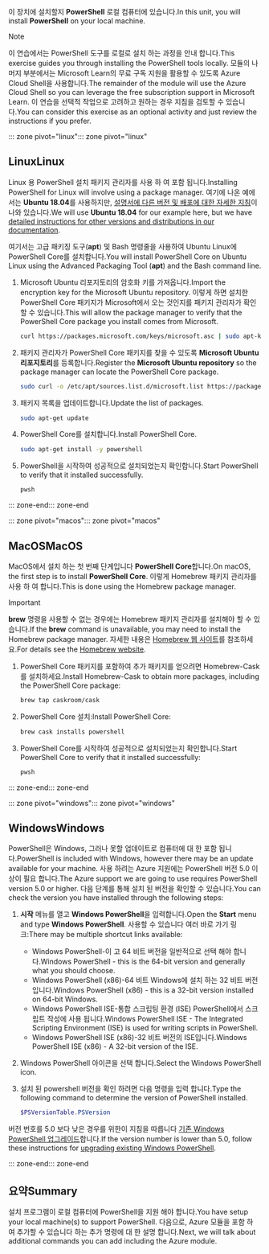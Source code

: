<span data-ttu-id="003f0-101">이 장치에 설치할지 **PowerShell** 로컬 컴퓨터에 있습니다.</span><span class="sxs-lookup"><span data-stu-id="003f0-101">In this unit, you will install **PowerShell** on your local machine.</span></span>

> [!NOTE]
> <span data-ttu-id="003f0-102">이 연습에서는 PowerShell 도구를 로컬로 설치 하는 과정을 안내 합니다.</span><span class="sxs-lookup"><span data-stu-id="003f0-102">This exercise guides you through installing the PowerShell tools locally.</span></span> <span data-ttu-id="003f0-103">모듈의 나머지 부분에서는 Microsoft Learn의 무료 구독 지원을 활용할 수 있도록 Azure Cloud Shell을 사용합니다.</span><span class="sxs-lookup"><span data-stu-id="003f0-103">The remainder of the module will use the Azure Cloud Shell so you can leverage the free subscription support in Microsoft Learn.</span></span> <span data-ttu-id="003f0-104">이 연습을 선택적 작업으로 고려하고 원하는 경우 지침을 검토할 수 있습니다.</span><span class="sxs-lookup"><span data-stu-id="003f0-104">You can consider this exercise as an optional activity and just review the instructions if you prefer.</span></span>

<span data-ttu-id="003f0-105">::: zone pivot="linux"</span><span class="sxs-lookup"><span data-stu-id="003f0-105">::: zone pivot="linux"</span></span>

## <a name="linux"></a><span data-ttu-id="003f0-106">Linux</span><span class="sxs-lookup"><span data-stu-id="003f0-106">Linux</span></span>

<span data-ttu-id="003f0-107">Linux 용 PowerShell 설치 패키지 관리자를 사용 하 여 포함 됩니다.</span><span class="sxs-lookup"><span data-stu-id="003f0-107">Installing PowerShell for Linux will involve using a package manager.</span></span> <span data-ttu-id="003f0-108">여기에 나온 예에서는 **Ubuntu 18.04**를 사용하지만, [설명서에 다른 버전 및 배포에 대한 자세한 지침](https://docs.microsoft.com/powershell/scripting/setup/installing-powershell-core-on-linux)이 나와 있습니다.</span><span class="sxs-lookup"><span data-stu-id="003f0-108">We will use **Ubuntu 18.04** for our example here, but we have [detailed instructions for other versions and distributions in our documentation](https://docs.microsoft.com/powershell/scripting/setup/installing-powershell-core-on-linux).</span></span>

<span data-ttu-id="003f0-109">여기서는 고급 패키징 도구(**apt**) 및 Bash 명령줄을 사용하여 Ubuntu Linux에 PowerShell Core를 설치합니다.</span><span class="sxs-lookup"><span data-stu-id="003f0-109">You will install PowerShell Core on Ubuntu Linux using the Advanced Packaging Tool (**apt**) and the Bash command line.</span></span> 

1. <span data-ttu-id="003f0-110">Microsoft Ubuntu 리포지토리의 암호화 키를 가져옵니다.</span><span class="sxs-lookup"><span data-stu-id="003f0-110">Import the encryption key for the Microsoft Ubuntu repository.</span></span> <span data-ttu-id="003f0-111">이렇게 하면 설치한 PowerShell Core 패키지가 Microsoft에서 오는 것인지를 패키지 관리자가 확인할 수 있습니다.</span><span class="sxs-lookup"><span data-stu-id="003f0-111">This will allow the package manager to verify that the PowerShell Core package you install comes from Microsoft.</span></span>

    ```bash
    curl https://packages.microsoft.com/keys/microsoft.asc | sudo apt-key add -
    ```

1. <span data-ttu-id="003f0-112">패키지 관리자가 PowerShell Core 패키지를 찾을 수 있도록 **Microsoft Ubuntu 리포지토리**를 등록합니다.</span><span class="sxs-lookup"><span data-stu-id="003f0-112">Register the **Microsoft Ubuntu repository** so the package manager can locate the PowerShell Core package.</span></span>

    ```bash
    sudo curl -o /etc/apt/sources.list.d/microsoft.list https://packages.microsoft.com/config/ubuntu/18.04/prod.list
    ```

1. <span data-ttu-id="003f0-113">패키지 목록을 업데이트합니다.</span><span class="sxs-lookup"><span data-stu-id="003f0-113">Update the list of packages.</span></span>

    ```bash
    sudo apt-get update
    ```

1. <span data-ttu-id="003f0-114">PowerShell Core를 설치합니다.</span><span class="sxs-lookup"><span data-stu-id="003f0-114">Install PowerShell Core.</span></span>

    ```bash
    sudo apt-get install -y powershell
    ```

1. <span data-ttu-id="003f0-115">PowerShell을 시작하여 성공적으로 설치되었는지 확인합니다.</span><span class="sxs-lookup"><span data-stu-id="003f0-115">Start PowerShell to verify that it installed successfully.</span></span>

    ```bash
    pwsh
    ```
<span data-ttu-id="003f0-116">::: zone-end</span><span class="sxs-lookup"><span data-stu-id="003f0-116">::: zone-end</span></span>

<span data-ttu-id="003f0-117">::: zone pivot="macos"</span><span class="sxs-lookup"><span data-stu-id="003f0-117">::: zone pivot="macos"</span></span>

## <a name="macos"></a><span data-ttu-id="003f0-118">MacOS</span><span class="sxs-lookup"><span data-stu-id="003f0-118">MacOS</span></span>

<span data-ttu-id="003f0-119">MacOS에서 설치 하는 첫 번째 단계입니다 **PowerShell Core**합니다.</span><span class="sxs-lookup"><span data-stu-id="003f0-119">On macOS, the first step is to install **PowerShell Core**.</span></span> <span data-ttu-id="003f0-120">이렇게 Homebrew 패키지 관리자를 사용 하 여 합니다.</span><span class="sxs-lookup"><span data-stu-id="003f0-120">This is done using the Homebrew package manager.</span></span>

> [!IMPORTANT]
> <span data-ttu-id="003f0-121">**brew** 명령을 사용할 수 없는 경우에는 Homebrew 패키지 관리자를 설치해야 할 수 있습니다.</span><span class="sxs-lookup"><span data-stu-id="003f0-121">If the **brew** command is unavailable, you may need to install the Homebrew package manager.</span></span> <span data-ttu-id="003f0-122">자세한 내용은 [Homebrew 웹 사이트](https://brew.sh/)를 참조하세요.</span><span class="sxs-lookup"><span data-stu-id="003f0-122">For details see the [Homebrew website](https://brew.sh/).</span></span>

1. <span data-ttu-id="003f0-123">PowerShell Core 패키지를 포함하여 추가 패키지를 얻으려면 Homebrew-Cask를 설치하세요.</span><span class="sxs-lookup"><span data-stu-id="003f0-123">Install Homebrew-Cask to obtain more packages, including the PowerShell Core package:</span></span>

    ```bash
    brew tap caskroom/cask
    ```

1. <span data-ttu-id="003f0-124">PowerShell Core 설치:</span><span class="sxs-lookup"><span data-stu-id="003f0-124">Install PowerShell Core:</span></span>

    ```bash
    brew cask installs powershell
    ```

1. <span data-ttu-id="003f0-125">PowerShell Core를 시작하여 성공적으로 설치되었는지 확인합니다.</span><span class="sxs-lookup"><span data-stu-id="003f0-125">Start PowerShell Core to verify that it installed successfully:</span></span>

    ```bash
    pwsh
    ```

<span data-ttu-id="003f0-126">::: zone-end</span><span class="sxs-lookup"><span data-stu-id="003f0-126">::: zone-end</span></span>

<span data-ttu-id="003f0-127">::: zone pivot="windows"</span><span class="sxs-lookup"><span data-stu-id="003f0-127">::: zone pivot="windows"</span></span>

## <a name="windows"></a><span data-ttu-id="003f0-128">Windows</span><span class="sxs-lookup"><span data-stu-id="003f0-128">Windows</span></span>
<span data-ttu-id="003f0-129">PowerShell은 Windows, 그러나 못할 업데이트로 컴퓨터에 대 한 포함 됩니다.</span><span class="sxs-lookup"><span data-stu-id="003f0-129">PowerShell is included with Windows, however there may be an update available for your machine.</span></span> <span data-ttu-id="003f0-130">사용 하려는 Azure 지원에는 PowerShell 버전 5.0 이상이 필요 합니다.</span><span class="sxs-lookup"><span data-stu-id="003f0-130">The Azure support we are going to use requires PowerShell version 5.0 or higher.</span></span> <span data-ttu-id="003f0-131">다음 단계를 통해 설치 된 버전을 확인할 수 있습니다.</span><span class="sxs-lookup"><span data-stu-id="003f0-131">You can check the version you have installed through the following steps:</span></span>

1. <span data-ttu-id="003f0-132">**시작** 메뉴를 열고 **Windows PowerShell**을 입력합니다.</span><span class="sxs-lookup"><span data-stu-id="003f0-132">Open the **Start** menu and type **Windows PowerShell**.</span></span> <span data-ttu-id="003f0-133">사용할 수 있습니다 여러 바로 가기 링크:</span><span class="sxs-lookup"><span data-stu-id="003f0-133">There may be multiple shortcut links available:</span></span>
    - <span data-ttu-id="003f0-134">Windows PowerShell-이 고 64 비트 버전을 일반적으로 선택 해야 합니다.</span><span class="sxs-lookup"><span data-stu-id="003f0-134">Windows PowerShell - this is the 64-bit version and generally what you should choose.</span></span>
    - <span data-ttu-id="003f0-135">Windows PowerShell (x86)-64 비트 Windows에 설치 하는 32 비트 버전입니다.</span><span class="sxs-lookup"><span data-stu-id="003f0-135">Windows PowerShell (x86) - this is a 32-bit version installed on 64-bit Windows.</span></span>
    - <span data-ttu-id="003f0-136">Windows PowerShell ISE-통합 스크립팅 환경 (ISE) PowerShell에서 스크립트 작성에 사용 됩니다.</span><span class="sxs-lookup"><span data-stu-id="003f0-136">Windows PowerShell ISE - The Integrated Scripting Environment (ISE) is used for writing scripts in PowerShell.</span></span> 
    - <span data-ttu-id="003f0-137">Windows PowerShell ISE (x86)-32 비트 버전의 ISE입니다.</span><span class="sxs-lookup"><span data-stu-id="003f0-137">Windows PowerShell ISE (x86) - A 32-bit version of the ISE.</span></span>

1. <span data-ttu-id="003f0-138">Windows PowerShell 아이콘을 선택 합니다.</span><span class="sxs-lookup"><span data-stu-id="003f0-138">Select the Windows PowerShell icon.</span></span>

1. <span data-ttu-id="003f0-139">설치 된 powershell 버전을 확인 하려면 다음 명령을 입력 합니다.</span><span class="sxs-lookup"><span data-stu-id="003f0-139">Type the following command to determine the version of PowerShell installed.</span></span>

    ```powershell
    $PSVersionTable.PSVersion
    ```
    
<span data-ttu-id="003f0-140">버전 번호를 5.0 보다 낮은 경우를 위한이 지침을 따릅니다 [기존 Windows PowerShell 업그레이드](https://docs.microsoft.com/powershell/scripting/setup/installing-windows-powershell?view=powershell-6#upgrading-existing-windows-powershell)합니다.</span><span class="sxs-lookup"><span data-stu-id="003f0-140">If the version number is lower than 5.0, follow these instructions for [upgrading existing Windows PowerShell](https://docs.microsoft.com/powershell/scripting/setup/installing-windows-powershell?view=powershell-6#upgrading-existing-windows-powershell).</span></span>

<span data-ttu-id="003f0-141">::: zone-end</span><span class="sxs-lookup"><span data-stu-id="003f0-141">::: zone-end</span></span>

## <a name="summary"></a><span data-ttu-id="003f0-142">요약</span><span class="sxs-lookup"><span data-stu-id="003f0-142">Summary</span></span>
<span data-ttu-id="003f0-143">설치 프로그램이 로컬 컴퓨터에 PowerShell을 지원 해야 합니다.</span><span class="sxs-lookup"><span data-stu-id="003f0-143">You have setup your local machine(s) to support PowerShell.</span></span> <span data-ttu-id="003f0-144">다음으로, Azure 모듈을 포함 하 여 추가할 수 있습니다 하는 추가 명령에 대 한 설명 합니다.</span><span class="sxs-lookup"><span data-stu-id="003f0-144">Next, we will talk about additional commands you can add including the Azure module.</span></span>